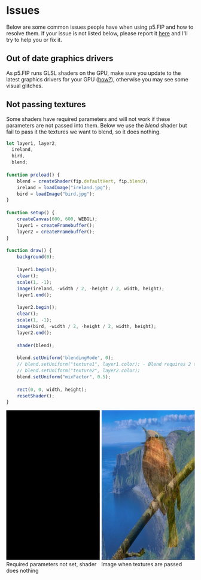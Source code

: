 # Issues
Below are some common issues people have when using p5.FIP and how to resolve them. If your issue is not listed below, please report it [here](https://github.com/prontopablo/p5.FIP/issues) and I'll try to help you or fix it.

## Out of date graphics drivers
As p5.FIP runs GLSL shaders on the GPU, make sure you update to the latest graphics drivers for your GPU ([how?](https://www.youtube.com/watch?v=NBiJSPd_K4g)), otherwise you may see some visual glitches.

## Not passing textures
Some shaders have required parameters and will not work if these parameters are not passed into them. Below we use the _blend_ shader but fail to pass it the textures we want to blend, so it does nothing.

```javascript hl_lines="36 37"
let layer1, layer2,
  ireland,
  bird,
  blend;

function preload() {
    blend = createShader(fip.defaultVert, fip.blend);
    ireland = loadImage("ireland.jpg");
    bird = loadImage("bird.jpg");
}

function setup() {
    createCanvas(600, 600, WEBGL);
    layer1 = createFramebuffer();
    layer2 = createFramebuffer();
}
  
function draw() {
    background(0);

    layer1.begin();
    clear();
    scale(1, -1); 
    image(ireland, -width / 2, -height / 2, width, height);
    layer1.end();

    layer2.begin();
    clear();
    scale(1, -1);
    image(bird, -width / 2, -height / 2, width, height);
    layer2.end();
    
    shader(blend);

    blend.setUniform('blendingMode', 0);
    // blend.setUniform("texture1", layer1.color); - Blend requires 2 textures to be passed into it.
    // blend.setUniform("texture2", layer2.color); 
    blend.setUniform("mixFactor", 0.5);

    rect(0, 0, width, height);
    resetShader(); 
}
```

<div style="display: flex;">
    <div style="margin-right: 5px;">
        <img width="400" height="400" src="./images/blackScreen.jpg">
        <figcaption>Required parameters not set, shader does nothing </figcaption>
    </div>
    <div>
        <img width="400" height="400" src="./images/irelandBlend.jpg">
        <figcaption>Image when textures are passed</figcaption>
    </div>
</div>
